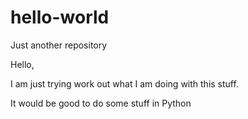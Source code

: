 # hello-world
Just another repository

Hello,

I am just trying work out what I am doing with this stuff.

It would be good to do some stuff in Python
